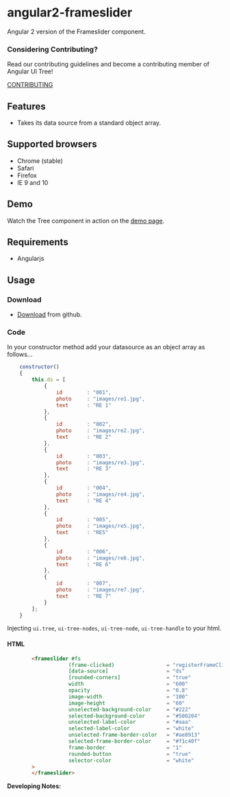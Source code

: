 # angular2-frameslider
Angular 2 version of the Frameslider component.

### Considering Contributing?

Read our contributing guidelines and become a contributing member of Angular UI Tree!

[CONTRIBUTING](https://github.com/WilldelaVega777/angular-frameslider/blob/master/CONTRIBUTING.md)


## Features

- Takes its data source from a standard object array.

## Supported browsers
- Chrome (stable)
- Safari
- Firefox
- IE 9 and 10


## Demo
Watch the Tree component in action on the [demo page](http://angular-ui-tree.github.io/angular-ui-tree/).

## Requirements

- Angularjs

## Usage

### Download

- [Download](https://github.com/WilldelaVega777/angular2-frameslider/archive/master.zip) from github.


### Code

In your constructor method add your datasource as an object array as follows...

```js
    constructor() 
    {
        this.ds = [
            {
                id        : "001",
                photo     : "images/re1.jpg",
                text      : "RE 1"
            },
            {
                id        : "002",
                photo     : "images/re2.jpg",
                text      : "RE 2"
            },
            {
                id        : "003",
                photo     : "images/re3.jpg",
                text      : "RE 3"
            },
            {
                id        : "004",
                photo     : "images/re4.jpg",
                text      : "RE 4"
            },
            {
                id        : "005",
                photo     : "images/re5.jpg",
                text      : "RE5"
            },
            {
                id        : "006",
                photo     : "images/re6.jpg",
                text      : "RE 6"
            },
            {
                id        : "007",
                photo     : "images/re7.jpg",
                text      : "RE 7"
            }
        ];
    }
```

Injecting `ui.tree`, `ui-tree-nodes`, `ui-tree-node`, `ui-tree-handle` to your html.

#### HTML 
```html
        <frameslider #fs
                    (frame-clicked)                 = "registerFrameClick($event)"
                    [data-source]                   = "ds"
                    [rounded-corners]               = "true"
                    width                           = "600"
                    opacity                         = "0.8"
                    image-width                     = "100"
                    image-height                    = "60"
                    unselected-background-color     = "#222"
                    selected-background-color       = "#500204"
                    unselected-label-color          = "#aaa"
                    selected-label-color            = "white"
                    unselected-frame-border-color   = "#ae8913"
                    selected-frame-border-color     = "#f1c40f"
                    frame-border                    = "1"
                    rounded-button                  = "true"
                    selector-color                  = "white"
        >
        </frameslider>
```
**Developing Notes:**